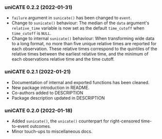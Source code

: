 ### uniCATE 0.2.2 (2022-01-31)

* `failure` argument in `sunicate()` has been changed to `event`.
* Change to `sunicate()` behaviour: The median of the `data` argument's
  `relative_time` variable is now set as the default `time_cutoff` when
  `time_cutoff` is `NULL`.
* Change to internal `sunicate()` behaviour: When transforming wide data to a
  long format, no more than five unique relative times are reported for each
  observation. These relative times correspond to the quintiles of the relative
  times between the earliest relative time, and the minimum of each observations
  relative time and the time cutoff.

### uniCATE 0.2.1 (2022-01-21)

* Documentation of internal and exported functions has been cleaned.
* New package introduction in README.
* Co-authors added to DESCRIPTION
* Package description updated in DESCRIPTION

### uniCATE 0.2.0 (2022-01-18)

* Added `sunicate()`, the `unicate()` counterpart for right-censored
  time-to-event outcomes.
* Minor touch-ups to miscellaneous docs. 
